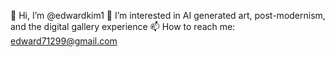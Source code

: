👋 Hi, I’m @edwardkim1
👀 I’m interested in AI generated art, post-modernism, and the digital gallery experience
📫 How to reach me: edward71299@gmail.com

<!---
edwardkim1/edwardkim1 is a ✨ special ✨ repository because its `README.md` (this file) appears on your GitHub profile.
You can click the Preview link to take a look at your changes.
--->
